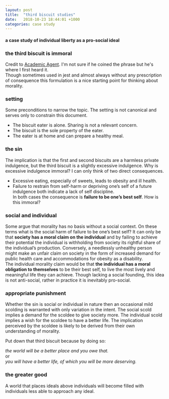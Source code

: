 ```yaml
---
layout: post
title:  "third biscuit studies"
date:   2018-10-23 18:44:01 +1000
categories: case study
---
```

#### a case study of individual liberty as a pro-social ideal
### the third biscuit is immoral
Credit to [Academic Agent](https://www.youtube.com/channel/UCyawG3aTE7RmNQcFQskDWcw).  I'm not sure if he coined the phrase but he's where I first heard it.  
Though sometimes used in jest and almost always without any prescription of consequence this formulation is a nice starting point for thinking about morality.  

### setting
Some preconditions to narrow the topic.  The setting is not canonical and serves only to constrain this document.  
* The biscuit eater is alone. Sharing is not a relevant concern.  
* The biscuit is the sole property of the eater.  
* The eater is at home and can prepare a healthy meal.  

### the sin
The implication is that the first and second biscuits are a harmless private indulgence, but the third biscuit is a slightly excessive indulgence.  Why is excessive indulgence immoral?  I can only think of two direct consequences.  
*	Excessive eating, especially of sweets, leads to obesity and ill health.  
*	Failure to restrain from self-harm or depriving one’s self of a future indulgence both indicate a lack of self discipline.  
In both cases the consequence is **failure to be one’s best self**.  How is this immoral?  

### social and individual
Some argue that morality has no basis without a social context.  On these terms what is the social harm of failure to be one’s best self?  It can only be that **society has a moral claim on the individual** and by failing to achieve their potential the individual is withholding from society its rightful share of the individual’s production. Conversely, a needlessly unhealthy person might make an unfair claim on society in the form of increased demand for public health care and accommodations for obesity as a disability.    
The individual morality claim would be that **the individual has a moral obligation to themselves** to be their best self, to live the most lively and meaningful life they can achieve.  Though lacking a social founding, this idea is not anti-social, rather in practice it is inevitably pro-social.

### appropriate punishment

Whether the sin is social or individual in nature then an occasional mild scolding is warranted with only variation in the intent.  The social scold implies a demand for the scoldee to give society more.  The individual scold implies a wish for the scoldee to have a better life.  The implication perceived by the scoldee is likely to be derived from their own understanding of morality.

Put down that third biscuit because by doing so:  

  *the world will be a better place and you owe that.*  
or  
  *you will have a better life, of which you will be more deserving.*  

### the greater good

A world that places ideals above individuals will become filled with individuals less able to approach any ideal.
